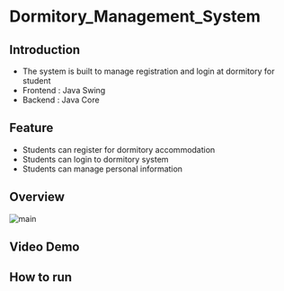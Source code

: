 # Dormitory_Management_System
## Introduction
- The system is built to manage registration and login at dormitory for student
- Frontend : Java Swing
- Backend : Java Core

## Feature
- Students can register for dormitory accommodation
- Students can login to dormitory system
- Students can manage personal information 

## Overview
![main](https://github.com/tien2114988/Dormitory-Management-System/assets/110327876/a818fdd0-f258-4626-a1e4-b0fed50ca3d5)


## Video Demo



## How to run
